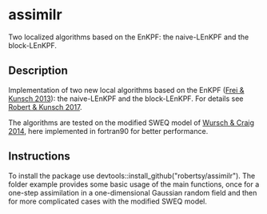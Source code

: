 assimilr
=====

Two localized algorithms based on the EnKPF: the naive-LEnKPF and the block-LEnKPF.

## Description

Implementation of two new local algorithms based on the EnKPF  ([Frei & Kunsch 2013](http://biomet.oxfordjournals.org/content/100/4/781.short)):
the naive-LEnKPF and the block-LEnKPF. For details see [Robert & Kunsch 2017](http://www.tandfonline.com/doi/full/10.1080/16000870.2017.1282016). 

The algorithms are tested on the modified SWEQ model of [Wursch & Craig 2014](http://www.meteo.physik.uni-muenchen.de/dokuwiki_en/lib/exe/fetch.php?media=lscraig:herz:sw_model_submitted.pdf), 
here implemented in fortran90 for better performance. 

## Instructions

To install the package use devtools::install_github("robertsy/assimilr"). The folder example provides some basic usage of the main functions, 
once for a one-step assimilation in a one-dimensional Gaussian random field and then for more complicated cases with the modified
SWEQ model. 
